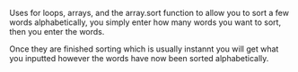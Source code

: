 Uses for loops, arrays, and the array.sort function to allow you to sort a few words alphabetically, you simply enter how many words you want to sort, then you enter the words.

Once they are finished sorting which is usually instannt you will get what you inputted however the words have now been sorted alphabetically.
